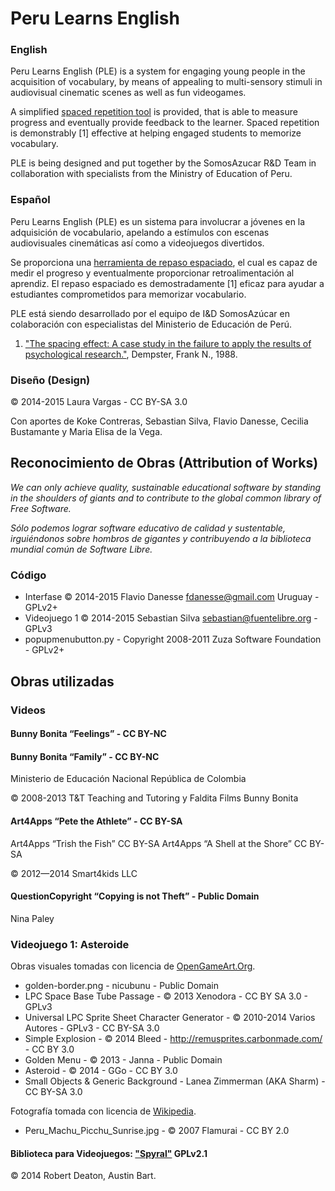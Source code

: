 Peru Learns English
===================

### English ##

Peru Learns English (PLE) is a system for engaging young people in the acquisition of vocabulary, by means of appealing to multi-sensory stimuli in audiovisual cinematic scenes as well as fun videogames.

A simplified [spaced repetition tool](http://en.wikipedia.org/wiki/Spaced_repetition) is provided, that is able to measure progress and eventually provide feedback to the learner. Spaced repetition is demonstrably [1] effective at helping engaged students to memorize vocabulary.


PLE is being designed and put together by the SomosAzucar R&D Team in collaboration with specialists from the Ministry of Education of Peru.

### Español ##

Peru Learns English (PLE) es un sistema para involucrar a jóvenes en la adquisición de vocabulario, apelando a estímulos con escenas audiovisuales cinemáticas así como a videojuegos divertidos.

Se proporciona una [herramienta de repaso espaciado](http://es.wikipedia.org/wiki/Repaso_espaciado), el cual es capaz de medir el progreso y eventualmente proporcionar retroalimentación al aprendiz. El repaso espaciado es demostradamente [1] eficaz para ayudar a estudiantes comprometidos para memorizar vocabulario.

PLE está siendo desarrollado por el equipo de I&D SomosAzúcar en colaboración con especialistas del Ministerio de Educación de Perú.

1. ["The spacing effect: A case study in the failure to apply the results of psychological research."](http://psycnet.apa.org/journals/amp/43/8/627/), Dempster, Frank N., 1988.

### Diseño (Design) ###

© 2014-2015 Laura Vargas - CC BY-SA 3.0

Con aportes de Koke Contreras, Sebastian Silva, Flavio Danesse, Cecilia Bustamante y Maria Elisa de la Vega.

Reconocimiento de Obras (Attribution  of Works)
-----------------------------------------------

*We can only achieve quality, sustainable educational software by standing in the shoulders of giants and to contribute to the global common library of Free Software.*

*Sólo podemos lograr software educativo de calidad y sustentable, irguiéndonos sobre hombros de gigantes y contribuyendo a la biblioteca mundial común de Software Libre.*

### Código ###
* Interfase © 2014-2015 Flavio Danesse <fdanesse@gmail.com> Uruguay - GPLv2+
* Videojuego 1 © 2014-2015 Sebastian Silva <sebastian@fuentelibre.org> - GPLv3
* popupmenubutton.py - Copyright 2008-2011 Zuza Software Foundation - GPLv2+

Obras utilizadas
----------------

### Videos ###

#### Bunny Bonita “Feelings” - CC BY-NC
#### Bunny Bonita “Family” - CC BY-NC
 Ministerio de Educación Nacional República de Colombia

 © 2008-2013 T&T Teaching and Tutoring y Faldita Films Bunny Bonita

#### Art4Apps “Pete the Athlete” - CC BY-SA
Art4Apps “Trish the Fish” CC BY-SA
Art4Apps “A Shell at the Shore” CC BY-SA

 © 2012—2014 Smart4kids LLC

#### QuestionCopyright “Copying is not Theft” - Public Domain
Nina Paley

### Videojuego 1: Asteroide ###

Obras visuales tomadas con licencia de [OpenGameArt.Org](http://opengameart.org/).

* golden-border.png - nicubunu - Public Domain
* LPC Space Base Tube Passage - © 2013 Xenodora - CC BY SA 3.0 - GPLv3
* Universal LPC Sprite Sheet Character Generator - © 2010-2014 Varios Autores - GPLv3 - CC BY-SA 3.0
* Simple Explosion -  © 2014  Bleed - http://remusprites.carbonmade.com/ - CC BY 3.0
* Golden Menu - © 2013 - Janna - Public Domain
* Asteroid - © 2014 - GGo - CC BY 3.0
* Small Objects & Generic Background - Lanea Zimmerman (AKA Sharm) - CC BY-SA 3.0

Fotografía tomada con licencia de [Wikipedia](http://wikipedia.org/).

* Peru_Machu_Picchu_Sunrise.jpg - © 2007 Flamurai - CC BY 2.0

#### Biblioteca para Videojuegos: ["Spyral"](http://platipy.org/) GPLv2.1
 © 2014 Robert Deaton, Austin Bart.

